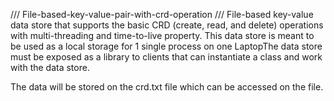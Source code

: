 /// File-based-key-value-pair-with-crd-operation ///
File-based key-value data store that supports the basic CRD (create, read, and delete) operations with multi-threading and time-to-live property.
This data store is meant to be used as a local storage for 1 single process on one LaptopThe data store must be exposed as a library to clients that can instantiate a class and work with the data store.

The data will be stored on the crd.txt file which can be accessed on the file.
